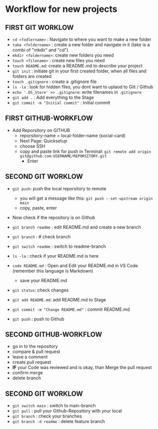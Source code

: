 # Workflow for new projects

## FIRST GIT WORKLOW

- `cd <fodlername>` : Navigate to where you want to make a new folder
- `take <foldername>` : create a new folder and navigate in it (take is a combi of "mkdir" and "cd")
- `mkdir <foldername>`: create new folders you need
- `touch <filename>` : create new files you need
- `touch README.md`: create a README.md to describe your project
- `git init` : initiate git in your first created folder, when all files and folders are created
- `touch .gitignore` : create a .gitignore file
- `ls -la` : look for hidden files, you dont want to uplaod to Giit / Github
- `echo '.DS_Store' >> .gitignore`: write filenames in `.gitignore`
- `git add .` : Add everything to the Stage
- `git commit -m "Initial commit"` : Initial commit

## FIRST GITHUB-WORKFLOW

- Add Reporsitory on GITHUB
  - reporsitory-name = local-folder-name (social-card)
  - Next Page: Quicksetup
  - choose SSH
  - copy and paste link for push in Terminal: `git remote add origin git@github.com:USERNAME/REPORSITORY.git`
    - Enter

## SECOND GIT WORKLOW

- `git push`: push the local reporsitory to remote

  - you will get a message like this: `git push --set-upstream origin main`
  - copy, paste, enter

- Now check if the repository is on Github

- `git branch readme` : edit README.md and create a new branch
- `git branch` : # check branch
- `git switch readme` : switch to readme-branch
- `ls -la` : check if your README.md is here
- `code README.md` : Open and Edit your README.md in VS Code (remember this language is Markdown)
  - save your README.md
- `git status`: check changes
- `git add README.md`: add README.md to Stage
- `git commit -m "Change README.md"` : commit README.md
- `git push` : push to Github

## SECOND GITHUB-WORKFLOW

- go in to the repository
- compare & pull request
- leave a comment
- create pull request
- **IF** your Code was reviewed and is okay, than Merge the pull request
- confirm merge
- delete branch

## SECOND GIT WORKLOW

- `git switch main` : switch to main-branch
- `git pull` : pull your Github-Repository with your local
- `git branch` : check your branches
- `git branch -d readme` : delete feature branch
